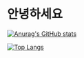 # 안녕하세요 

[![Anurag's GitHub stats](https://github-readme-stats.vercel.app/api?username=hwajin-jo)](https://github.com/anuraghazra/github-readme-stats)

[![Top Langs](https://github-readme-stats.vercel.app/api/top-langs/?username=hwajin-jo)](https://github.com/anuraghazra/github-readme-stats)
